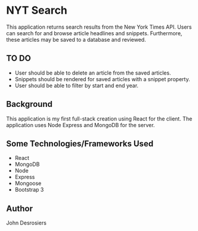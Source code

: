 # NYT Search
This application returns search results from the New York Times API. Users can search for and browse article
headlines and snippets. Furthermore, these articles may be saved to a database and reviewed.

## TO DO
* User should be able to delete an article from the saved articles.
* Snippets should be rendered for saved articles with a snippet property.
* User should be able to filter by start and end year.

## Background
This application is my first full-stack creation using React for the client. The application uses Node Express and MongoDB for the server.

## Some Technologies/Frameworks Used
* React
* MongoDB
* Node
* Express
* Mongoose
* Bootstrap 3

## Author
John Desrosiers